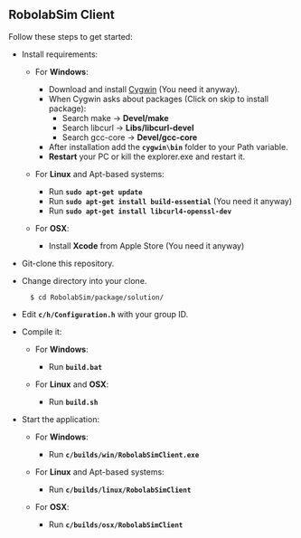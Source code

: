 ## RobolabSim Client

Follow these steps to get started:

- Install requirements:
	- For **Windows**:
		- Download and install [Cygwin](https://cygwin.com/install.html) (You need it anyway). 
		- When Cygwin asks about packages (Click on skip to install package):
			- Search make -> **Devel/make**
			- Search libcurl -> **Libs/libcurl-devel**
			- Search gcc-core -> **Devel/gcc-core**
		- After installation add the **`cygwin\bin`** folder to your Path variable.
		- **Restart** your PC or kill the explorer.exe and restart it.

	- For **Linux** and Apt-based systems:
		- Run **`sudo apt-get update`** 
		- Run **`sudo apt-get install build-essential`** (You need it anyway)
		- Run **`sudo apt-get install libcurl4-openssl-dev`**

	- For **OSX**:
		- Install **Xcode** from Apple Store (You need it anyway)

- Git-clone this repository.

- Change directory into your clone.

		$ cd RobolabSim/package/solution/

- Edit **`c/h/Configuration.h`** with your group ID.

- Compile it:
	- For **Windows**:
		- Run **`build.bat`**

	- For **Linux** and **OSX**:
		- Run **`build.sh`**

- Start the application:
	- For **Windows**:
		- Run **`c/builds/win/RobolabSimClient.exe`**

	- For **Linux** and Apt-based systems:
		- Run **`c/builds/linux/RobolabSimClient`**

	- For **OSX**:
		- Run **`c/builds/osx/RobolabSimClient`**